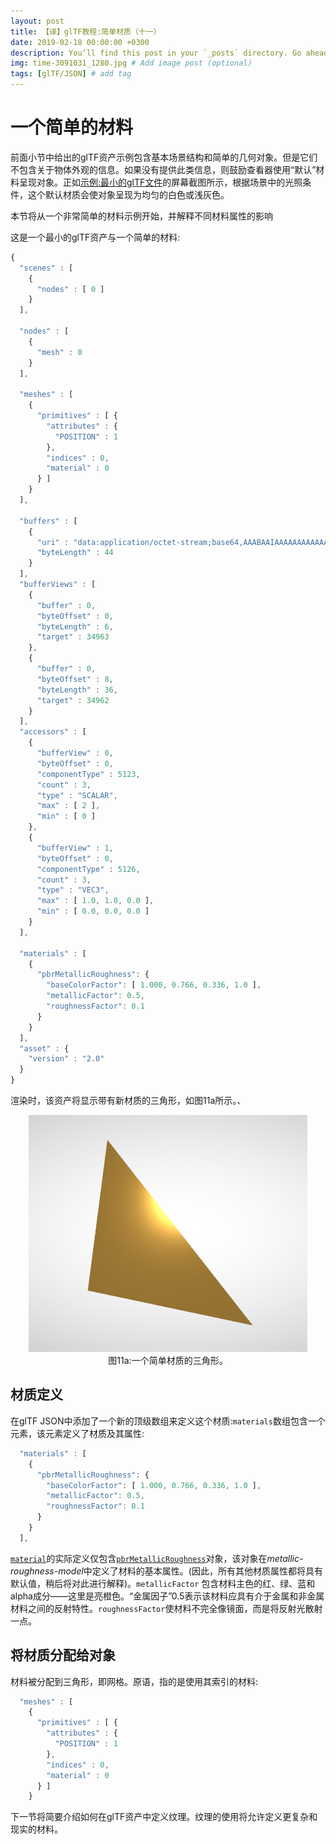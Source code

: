 ```yaml
---
layout: post
title: 【译】glTF教程:简单材质（十一）
date: 2019-02-18 00:00:00 +0300
description: You’ll find this post in your `_posts` directory. Go ahead and edit it and re-build the site to see your changes. # Add post description (optional)
img: time-3091031_1280.jpg # Add image post (optional)
tags: [glTF/JSON] # add tag
---
```


# 一个简单的材料

前面小节中给出的glTF资产示例包含基本场景结构和简单的几何对象。但是它们不包含关于物体外观的信息。如果没有提供此类信息，则鼓励查看器使用“默认”材料呈现对象。正如[示例:最小的glTF文件](../glTF教程-最小的glTF文件-003/)的屏幕截图所示，根据场景中的光照条件，这个默认材质会使对象呈现为均匀的白色或浅灰色。

本节将从一个非常简单的材料示例开始，并解释不同材料属性的影响

这是一个最小的glTF资产与一个简单的材料:

```javascript
{
  "scenes" : [
    {
      "nodes" : [ 0 ]
    }
  ],

  "nodes" : [
    {
      "mesh" : 0
    }
  ],

  "meshes" : [
    {
      "primitives" : [ {
        "attributes" : {
          "POSITION" : 1
        },
        "indices" : 0,
        "material" : 0
      } ]
    }
  ],

  "buffers" : [
    {
      "uri" : "data:application/octet-stream;base64,AAABAAIAAAAAAAAAAAAAAAAAAAAAAIA/AAAAAAAAAAAAAAAAAACAPwAAAAA=",
      "byteLength" : 44
    }
  ],
  "bufferViews" : [
    {
      "buffer" : 0,
      "byteOffset" : 0,
      "byteLength" : 6,
      "target" : 34963
    },
    {
      "buffer" : 0,
      "byteOffset" : 8,
      "byteLength" : 36,
      "target" : 34962
    }
  ],
  "accessors" : [
    {
      "bufferView" : 0,
      "byteOffset" : 0,
      "componentType" : 5123,
      "count" : 3,
      "type" : "SCALAR",
      "max" : [ 2 ],
      "min" : [ 0 ]
    },
    {
      "bufferView" : 1,
      "byteOffset" : 0,
      "componentType" : 5126,
      "count" : 3,
      "type" : "VEC3",
      "max" : [ 1.0, 1.0, 0.0 ],
      "min" : [ 0.0, 0.0, 0.0 ]
    }
  ],

  "materials" : [
    {
      "pbrMetallicRoughness": {
        "baseColorFactor": [ 1.000, 0.766, 0.336, 1.0 ],
        "metallicFactor": 0.5,
        "roughnessFactor": 0.1
      }
    }
  ],
  "asset" : {
    "version" : "2.0"
  }
}
```      

渲染时，该资产将显示带有新材质的三角形，如图11a所示。、

<p align="center">
<img src="/images/simpleMaterial.png" /><br>
<a name="simpleMaterial-png"></a>图11a:一个简单材质的三角形。
</p>


## 材质定义

在glTF JSON中添加了一个新的顶级数组来定义这个材质:`materials`数组包含一个元素，该元素定义了材质及其属性:

```javascript
  "materials" : [
    {
      "pbrMetallicRoughness": {
        "baseColorFactor": [ 1.000, 0.766, 0.336, 1.0 ],
        "metallicFactor": 0.5,
        "roughnessFactor": 0.1
      }
    }
  ],
```

 [`material`](https://github.com/KhronosGroup/glTF/tree/master/specification/2.0/#reference-material)的实际定义仅包含[`pbrMetallicRoughness`](https://github.com/KhronosGroup/glTF/tree/master/specification/2.0/#reference-pbrmetallicroughness)对象，该对象在*metallic-roughness-model*中定义了材料的基本属性。(因此，所有其他材质属性都将具有默认值，稍后将对此进行解释)。`metallicFactor` 包含材料主色的红、绿、蓝和alpha成分——这里是亮橙色。“金属因子”0.5表示该材料应具有介于金属和非金属材料之间的反射特性。`roughnessFactor`使材料不完全像镜面，而是将反射光散射一点。
## 将材质分配给对象

材料被分配到三角形，即网格。原语，指的是使用其索引的材料:

```javascript
  "meshes" : [
    {
      "primitives" : [ {
        "attributes" : {
          "POSITION" : 1
        },
        "indices" : 0,
        "material" : 0
      } ]
    }
```

下一节将简要介绍如何在glTF资产中定义纹理。纹理的使用将允许定义更复杂和现实的材料。
